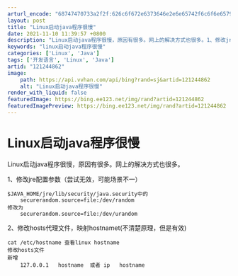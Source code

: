 ```yaml
---
arturl_encode: "68747470733a2f2f:626c6f672e6373646e2e6e65742f6c6f6e65795f776f6c662f:61727469636c652f64657461696c732f313231323434383632"
layout: post
title: "Linux启动java程序很慢"
date: 2021-11-10 11:39:57 +0800
description: "Linux启动java程序很慢，原因有很多。网上的解决方式也很多。1、修改jre配置参数（尝试无效，"
keywords: "linux启动java程序很慢"
categories: ['Linux', 'Java']
tags: ['开发语言', 'Linux', 'Java']
artid: "121244862"
image:
    path: https://api.vvhan.com/api/bing?rand=sj&artid=121244862
    alt: "Linux启动java程序很慢"
render_with_liquid: false
featuredImage: https://bing.ee123.net/img/rand?artid=121244862
featuredImagePreview: https://bing.ee123.net/img/rand?artid=121244862
---
```


# Linux启动java程序很慢

Linux启动java程序很慢，原因有很多。网上的解决方式也很多。

1、修改jre配置参数（尝试无效，可能场景不一）

```
$JAVA_HOME/jre/lib/security/java.security中的
	securerandom.source=file:/dev/random
修改为
	securerandom.source=file:/dev/urandom

```

2、修改hosts代理文件，映射hostnamet(不清楚原理，但是有效)

```
cat /etc/hostname 查看linux hostname
修改hosts文件
新增 
	127.0.0.1   hostname  或者 ip   hostname

```